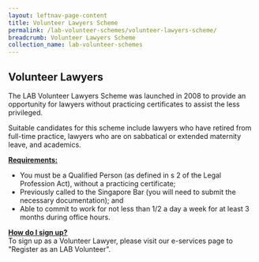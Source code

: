 ```yaml
---
layout: leftnav-page-content
title: Volunteer Lawyers Scheme
permalink: /lab-volunteer-schemes/volunteer-lawyers-scheme/
breadcrumb: Volunteer Lawyers Scheme
collection_name: lab-volunteer-schemes
---
```


Volunteer Lawyers 
---

The LAB Volunteer Lawyers Scheme was launched in 2008 to provide an opportunity for lawyers without practicing certificates to assist the less privileged.

Suitable candidates for this scheme include lawyers who have retired from full-time practice, lawyers who are on sabbatical or extended maternity leave, and academics.

<b> <u>Requirements: </u> </b> <br>
* You must be a Qualified Person (as defined in s 2 of the Legal Profession Act), without a practicing certificate;
* Previously called to the Singapore Bar (you will need to submit the necessary documentation); and 
* Able to commit to work for not less than 1/2 a day a week for at least 3 months during office hours. <br>

 
<b> <u>How do I sign up? </u> </b> <br>
To sign up as a Volunteer Lawyer, please visit our e-services page to "Register as an LAB Volunteer".
